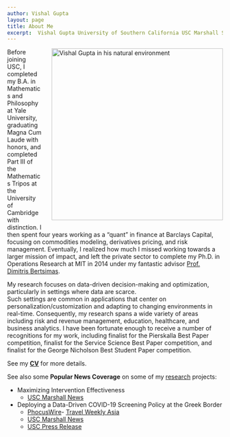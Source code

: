 ```yaml
---
author: Vishal Gupta
layout: page
title: About Me
excerpt:  Vishal Gupta University of Southern California USC Marshall School of Business biography bio
---
```

<!-- VG: Also try to stack it on top of some info about you like Velibor/Brad  Try to see if you can do more of a "wrap" of the text -->

 <img align="right"
 	src="{{site.baseurl}}/images/IMG_1346.JPG" 
 	alt="Vishal Gupta in his natural environment" 
 	style="width: 400px; padding-left: 20px; padding-bottom: 10px">

Before joining USC, I completed my B.A. in Mathematics and Philosophy at Yale University, graduating Magna Cum Laude with honors, and completed Part III of the Mathematics Tripos at the University of Cambridge with distinction. I then spent four years working as a “quant” in finance at Barclays Capital, focusing on commodities modeling, derivatives pricing, and risk management. 
Eventually, I realized how much I missed working towards a larger mission of impact, and left the private sector to complete my Ph.D. in Operations Research at MIT in 2014 under my fantastic advisor [Prof. Dimitris Bertsimas](https://www.mit.edu/~dbertsim/). 

My research focuses on data-driven decision-making and optimization, particularly in settings where data are scarce.  
Such settings are common in applications that center on personalization/customization and adapting to changing environments in real-time.  Consequently, my research spans a wide variety of areas including risk and revenue management, education, healthcare, and business analytics.  I have been fortunate enough to receive a number of recognitions for my work, including finalist for the Pierskalla Best Paper competition, finalist for the Service Science Best Paper competition, and finalist for the George Nicholson Best Student Paper competition. 

See my **[CV]({{site.baseurl}}/Papers/CV.pdf)** for more details.

See also some **Popular News Coverage** on some of my [research]({{site.baseurl}}/research.html) projects:
 - Maximizing Intervention Effectiveness
   - [USC Marshall News](https://www.marshall.usc.edu/news/targeting-treatment)
 - Deploying a Data-Driven COVID-19 Screening Policy at the Greek Border
   - [PhocusWire](https://www.phocuswire.com/algorithms-helped-bring-tourists-back-to-Greece)- [Travel Weekly Asia](https://www.travelweekly-asia.com/Destination-Travel/Reopening-to-tourism-It-s-all-Greek-to-me)
   - [USC Marshall News](https://www.marshall.usc.edu/news/data-driven-reopening)
   - [USC Press Release](https://pressroom.usc.edu/reopen-greek-economy/)


<!-- Before joining USC, Vishal completed his B.A. in Mathematics and Philosophy from Yale University, graduating Magna Cum Laude with honors, and completed Part III of the Mathematics Tripos at the University of Cambridge with distinction. He then spent four years working as a “quant” in finance at Barclays Capital focusing on commodities modeling, derivatives pricing, and risk management. 
Eventually, realizing how much he missed working towards a larger mission of impact, Vishal left the private sector to complete his Ph.D. in Operations Research at MIT in 2014 under [Prof. Dimitris Bertsimas](https://www.mit.edu/~dbertsim/). 

Vishal's research focuses on data-driven decision-making and optimization, particularly in settings where data are scarce.  
Such settings are common in applications that center on personalization/customization and adapting to changing environments in real-time.  Consequently, Vishal's research spans a wide variety of areas including risk and revenue management, education, healthcare, and business analytics.  He has received a number of recognitions for his work including Finalist for the Pierskalla Best Paper competition, Finalist for the Service Science Best Paper competition, and Finalist for the George Nicholson Best Student Paper competition. 

See his **[CV]({{site.baseurl}}/Papers/CV.pdf)** for more details. -->
    
